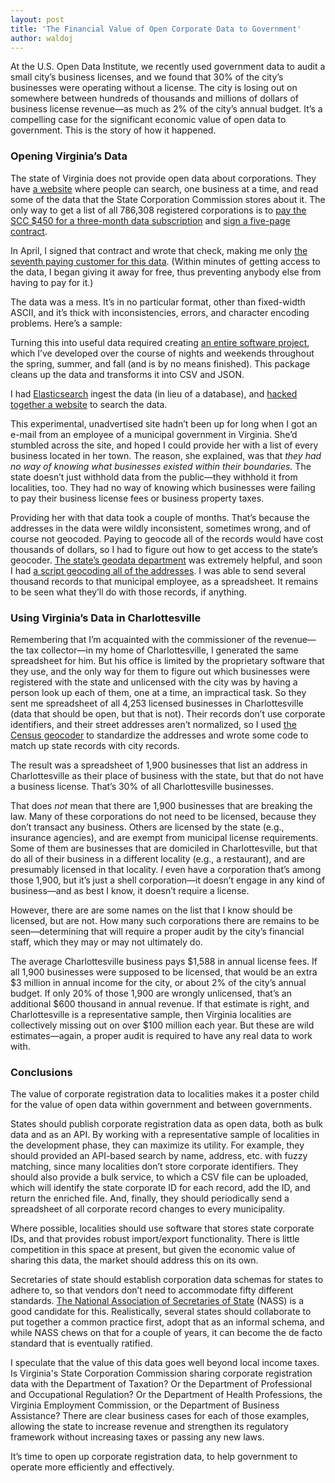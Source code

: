 ```yaml
---
layout: post
title: 'The Financial Value of Open Corporate Data to Government'
author: waldoj
---
```


At the U.S. Open Data Institute, we recently used government data to audit a small city’s business licenses, and we found that 30% of the city’s businesses were operating without a license. The city is losing out on somewhere between hundreds of thousands and millions of dollars of business license revenue—as much as 2% of the city’s annual budget. It’s a compelling case for the significant economic value of open data to government. This is the story of how it happened.

### Opening Virginia’s Data

The state of Virginia does not provide open data about corporations. They have [a website](https://sccefile.scc.virginia.gov/Find/Business) where people can search, one business at a time, and read some of the data that the State Corporation Commission stores about it. The only way to get a list of all 786,308 registered corporations is to [pay the SCC $450 for a three-month data subscription](http://www.scc.virginia.gov/clk/purch.aspx) and [sign a five-page contract](http://www.scc.virginia.gov/clk/files/sale.doc).

In April, I signed that contract and wrote that check, making me only [the seventh paying customer for this data](https://gist.github.com/waldoj/8836935). (Within minutes of getting access to the data, I began giving it away for free, thus preventing anybody else from having to pay for it.)

The data was a mess. It’s in no particular format, other than fixed-width ASCII, and it’s thick with inconsistencies, errors, and character encoding problems. Here’s a sample:

<script src="https://gist.github.com/waldoj/c02bfae33ae498ba451c.js"></script>

Turning this into useful data required creating [an entire software project](https://github.com/openva/crump/), which I’ve developed over the course of nights and weekends throughout the spring, summer, and fall (and is by no means finished). This package cleans up the data and transforms it into CSV and JSON.

I had [Elasticsearch](http://www.elasticsearch.org/) ingest the data (in lieu of a database), and [hacked together a website](https://vabusinesses.org/) to search the data.

This experimental, unadvertised site hadn’t been up for long when I got an e-mail from an employee of a municipal government in Virginia. She’d stumbled across the site, and hoped I could provide her with a list of every business located in her town. The reason, she explained, was that _they had no way of knowing what businesses existed within their boundaries._ The state doesn’t just withhold data from the public—they withhold it from localities, too. They had no way of knowing which businesses were failing to pay their business license fees or business property taxes.

Providing her with that data took a couple of months. That’s because the addresses in the data were wildly inconsistent, sometimes wrong, and of course not geocoded. Paying to geocode all of the records would have cost thousands of dollars, so I had to figure out how to get access to the state’s geocoder. [The state’s geodata department](http://www.vita.virginia.gov/isp/default.aspx?id=8404) was extremely helpful, and soon I had [a script geocoding all of the addresses](https://github.com/openva/crump/blob/master/geocode). I was able to send several thousand records to that municipal employee, as a spreadsheet. It remains to be seen what they’ll do with those records, if anything.

### Using Virginia’s Data in Charlottesville

Remembering that I’m acquainted with the commissioner of the revenue—the tax collector—in my home of Charlottesville, I generated the same spreadsheet for him. But his office is limited by the proprietary software that they use, and the only way for them to figure out which businesses were registered with the state and unlicensed with the city was by having a person look up each of them, one at a time, an impractical task. So they sent me spreadsheet of all 4,253 licensed businesses in Charlottesville (data that should be open, but that is not). Their records don’t use corporate identifiers, and their street addresses aren’t normalized, so I used [the Census geocoder](http://geocoding.geo.census.gov/geocoder/) to standardize the addresses and wrote some code to match up state records with city records.

The result was a spreadsheet of 1,900 businesses that list an address in Charlottesville as their place of business with the state, but that do not have a business license. That’s 30% of all Charlottesville businesses.

That does _not_ mean that there are 1,900 businesses that are breaking the law. Many of these corporations do not need to be licensed, because they don’t transact any business. Others are licensed by the state (e.g., insurance agencies), and are exempt from municipal license requirements. Some of them are businesses that are domiciled in Charlottesville, but that do all of their business in a different locality (e.g., a restaurant), and are presumably licensed in that locality. _I_ even have a corporation that’s among those 1,900, but it’s just a shell corporation—it doesn’t engage in any kind of business—and as best I know, it doesn’t require a license.

However, there are are some names on the list that I know should be licensed, but are not. How many such corporations there are remains to be seen—determining that will require a proper audit by the city’s financial staff, which they may or may not ultimately do.

The average Charlottesville business pays $1,588 in annual license fees. If all 1,900 businesses were supposed to be licensed, that would be an extra $3 million in annual income for the city, or about 2% of the city’s annual budget. If only 20% of those 1,900 are wrongly unlicensed, that’s an additional $600 thousand in annual revenue. If that estimate is right, and Charlottesville is a representative sample, then Virginia localities are collectively missing out on over $100 million each year. But these are wild estimates—again, a proper audit is required to have any real data to work with.

### Conclusions

The value of corporate registration data to localities makes it a poster child for the value of open data within government and between governments.

States should publish corporate registration data as open data, both as bulk data and as an API. By working with a representative sample of localities in the development phase, they can maximize its utility. For example, they should provided an API-based search by name, address, etc. with fuzzy matching, since many localities don’t store corporate identifiers. They should also provide a bulk service, to which a CSV file can be uploaded, which will identify the state corporate ID for each record, add the ID, and return the enriched file. And, finally, they should periodically send a spreadsheet of all corporate record changes to every municipality.

Where possible, localities should use software that stores state corporate IDs, and that provides robust import/export functionality. There is little competition in this space at present, but given the economic value of sharing this data, the market should address this on its own.

Secretaries of state should establish corporation data schemas for states to adhere to, so that vendors don’t need to accommodate fifty different standards. [The National Association of Secretaries of State](http://www.nass.org/) (NASS) is a good candidate for this. Realistically, several states should collaborate to put together a common practice first, adopt that as an informal schema, and while NASS chews on that for a couple of years, it can become the de facto standard that is eventually ratified.

I speculate that the value of this data goes well beyond local income taxes. Is Virginia's State Corporation Commission sharing corporate registration data with the Department of Taxation? Or the Department of Professional and Occupational Regulation? Or the Department of Health Professions, the Virginia Employment Commission, or the Department of Business Assistance? There are clear business cases for each of those examples, allowing the state to increase revenue and strengthen its regulatory framework without increasing taxes or passing any new laws.

It’s time to open up corporate registration data, to help government to operate more efficiently and effectively.

